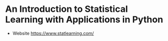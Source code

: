 # An Introduction to Statistical Learning with Applications in Python

- Website <https://www.statlearning.com/>